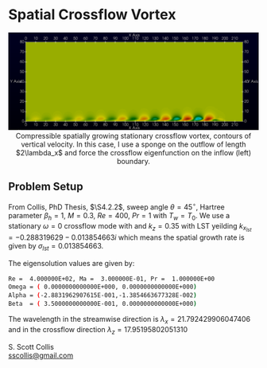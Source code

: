 # Spatial Crossflow Vortex 

<p align=center>
<img src=https://github.com/sscollis/lns3d/blob/master/test/CFwave/spatial/v.png>
<br>Compressible spatially growing stationary crossflow vortex, contours 
of vertical velocity.  In this case, I use a sponge on the outflow of length $2\lambda_x$ 
and force the crossflow eigenfunction on the inflow (left) boundary.</p>

## Problem Setup

From Collis, PhD Thesis, $\S4.2.2$, sweep angle $\theta=45^\circ$, 
Hartree parameter $\beta_h = 1$, $M = 0.3$, $Re = 400$, $Pr = 1$ 
with $T_w = T_0$. We use a stationary $\omega=0$ crossflow mode with
and $k_z = 0.35$ with LST yeilding $k_{x_{lst}} = -0.288319629 - 0.013854663 i$
which means the spatial growth rate is given by $\sigma_{lst} = 0.013854663$.

The eigensolution values are given by:
```bash
Re =  4.000000E+02, Ma =  3.000000E-01, Pr =  1.000000E+00
Omega = ( 0.0000000000000E+000, 0.0000000000000E+000)
Alpha = (-2.8831962907615E-001,-1.3854663677328E-002)
Beta  = ( 3.5000000000000E-001, 0.0000000000000E+000)
```

The wavelength in the streamwise direction is $\lambda_x = 21.792429906047406$ 
and in the crossflow direction $\lambda_z = 17.95195802051310$

S. Scott Collis\
sscollis@gmail.com
